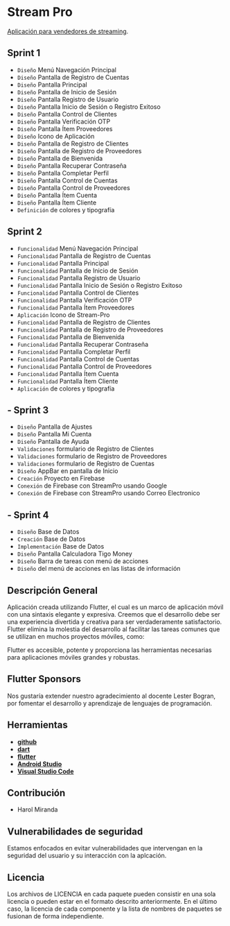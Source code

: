 
# Stream Pro #
[Aplicación para vendedores de streaming](https://github.com/HarolMirandaDev/Stream-Pro).

## Sprint 1
- `Diseño` Menú Navegación Principal
- `Diseño` Pantalla de Registro de Cuentas
- `Diseño` Pantalla Principal
- `Diseño` Pantalla de Inicio de Sesión
- `Diseño` Pantalla Registro de Usuario
- `Diseño` Pantalla Inicio de Sesión o Registro Exitoso
- `Diseño` Pantalla Control de Clientes
- `Diseño` Pantalla Verificación OTP
- `Diseño` Pantalla Ítem Proveedores
- `Diseño` Icono de Aplicación
- `Diseño` Pantalla de Registro de Clientes
- `Diseño` Pantalla de Registro de Proveedores
- `Diseño` Pantalla de Bienvenida
- `Diseño` Pantalla Recuperar Contraseña
- `Diseño` Pantalla Completar Perfil
- `Diseño` Pantalla Control de Cuentas
- `Diseño` Pantalla Control de Proveedores
- `Diseño` Pantalla Ítem Cuenta
- `Diseño` Pantalla Ítem Cliente
- `Definición` de colores y tipografía

## Sprint 2
- `Funcionalidad` Menú Navegación Principal
- `Funcionalidad` Pantalla de Registro de Cuentas
- `Funcionalidad` Pantalla Principal
- `Funcionalidad` Pantalla de Inicio de Sesión
- `Funcionalidad` Pantalla Registro de Usuario
- `Funcionalidad` Pantalla Inicio de Sesión o Registro Exitoso
- `Funcionalidad` Pantalla Control de Clientes
- `Funcionalidad` Pantalla Verificación OTP
- `Funcionalidad` Pantalla Ítem Proveedores
- `Aplicación` Icono de Stream-Pro
- `Funcionalidad` Pantalla de Registro de Clientes
- `Funcionalidad` Pantalla de Registro de Proveedores
- `Funcionalidad` Pantalla de Bienvenida
- `Funcionalidad` Pantalla Recuperar Contraseña
- `Funcionalidad` Pantalla Completar Perfil
- `Funcionalidad` Pantalla Control de Cuentas
- `Funcionalidad` Pantalla Control de Proveedores
- `Funcionalidad` Pantalla Ítem Cuenta
- `Funcionalidad` Pantalla Ítem Cliente
- `Aplicación` de colores y tipografía

## - Sprint 3
- `Diseño` Pantalla de Ajustes
- `Diseño` Pantalla Mi Cuenta
- `Diseño` Pantalla de Ayuda
- `Validaciones` formulario de Registro de Clientes
- `Validaciones` formulario de Registro de Proveedores
- `Validaciones` formulario de Registro de Cuentas
- `Diseño` AppBar en pantalla de Inicio
- `Creación` Proyecto en Firebase
- `Conexión` de Firebase con StreamPro usando Google
- `Conexión` de Firebase con StreamPro usando Correo Electronico

## - Sprint 4
- `Diseño` Base de Datos
- `Creación` Base de Datos
- `Implementación` Base de Datos
- `Diseño` Pantalla Calculadora Tigo Money
- `Diseño` Barra de tareas con menú de acciones
- `Diseño` del menú de acciones en las listas de información

## Descripción General
Aplicación creada utilizando Flutter, el cual es un marco de aplicación móvil con una sintaxis elegante y expresiva. Creemos que el desarrollo debe ser una experiencia divertida y creativa para ser verdaderamente satisfactorio. Flutter elimina la molestia del desarrollo al facilitar las tareas comunes que se utilizan en muchos proyectos móviles, como:

Flutter es accesible, potente y proporciona las herramientas necesarias para aplicaciones móviles grandes y robustas.

## Flutter Sponsors
Nos gustaría extender nuestro agradecimiento al docente Lester Bogran, por fomentar el desarrollo y aprendizaje de lenguajes de programación.

## Herramientas
- **[github](https://github.com/)**
- **[dart](https://dart.dev/)**
- **[flutter](https://flutter.dev/)**
- **[Android Studio](https://redirector.gvt1.com/edgedl/android/studio/install/4.1.2.0/android-studio-ide-201.7042882-windows.exe)**
- **[Visual Studio Code](https://code.visualstudio.com/docs/?dv=win)**

## Contribución
- Harol Miranda

## Vulnerabilidades de seguridad
Estamos enfocados en evitar vulnerabilidades que intervengan en la seguridad del usuario y su interacción con la aplcación.

## Licencia
Los archivos de LICENCIA en cada paquete pueden consistir en una sola licencia o pueden estar en el formato descrito anteriormente. En el último caso, la licencia de cada componente y la lista de nombres de paquetes se fusionan de forma independiente.